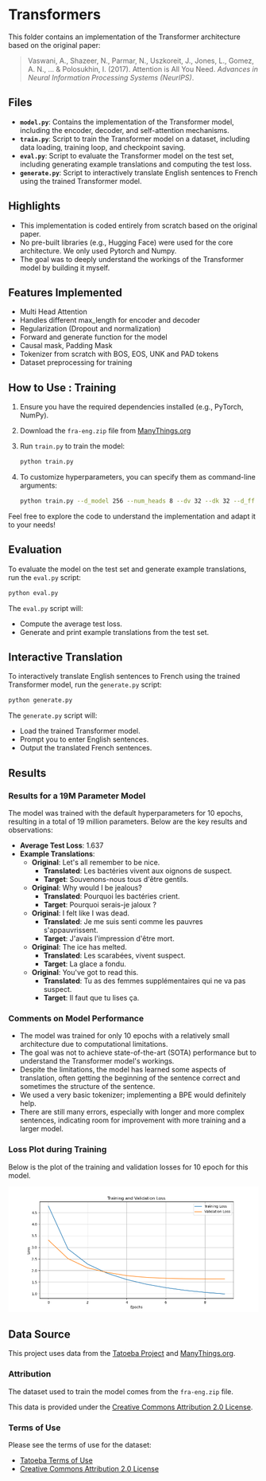 # Transformers

This folder contains an implementation of the Transformer architecture based on the original paper:

> Vaswani, A., Shazeer, N., Parmar, N., Uszkoreit, J., Jones, L., Gomez, A. N., ... & Polosukhin, I. (2017). Attention is All You Need. *Advances in Neural Information Processing Systems (NeurIPS)*.

## Files

- **`model.py`**: Contains the implementation of the Transformer model, including the encoder, decoder, and self-attention mechanisms.
- **`train.py`**: Script to train the Transformer model on a dataset, including data loading, training loop, and checkpoint saving.
- **`eval.py`**: Script to evaluate the Transformer model on the test set, including generating example translations and computing the test loss.
- **`generate.py`**: Script to interactively translate English sentences to French using the trained Transformer model.

## Highlights

- This implementation is coded entirely from scratch based on the original paper.
- No pre-built libraries (e.g., Hugging Face) were used for the core architecture. We only used Pytorch and Numpy.
- The goal was to deeply understand the workings of the Transformer model by building it myself.

## Features Implemented
- Multi Head Attention
- Handles different max_length for encoder and decoder
- Regularization (Dropout and normalization)
- Forward and generate function for the model
- Causal mask, Padding Mask
- Tokenizer from scratch with BOS, EOS, UNK and PAD tokens
- Dataset preprocessing for training

## How to Use : Training

1. Ensure you have the required dependencies installed (e.g., PyTorch, NumPy).
2. Download the `fra-eng.zip` file from [ManyThings.org](http://www.manythings.org/anki/)
3. Run `train.py` to train the model:

   ```bash
   python train.py
   ```
4. To customize hyperparameters, you can specify them as command-line arguments:
   ```bash 
   python train.py --d_model 256 --num_heads 8 --dv 32 --dk 32 --d_ff 1024 --dropout 0.2 --num_encoders 6 --num_decoders 6 --batch_size 32 --learning_rate 0.0005 --num_epochs 20
   ```

Feel free to explore the code to understand the implementation and adapt it to your needs!


## Evaluation
To evaluate the model on the test set and generate example translations, run the `eval.py` script:

   ```bash
   python eval.py
   ```
The `eval.py` script will:

- Compute the average test loss.
- Generate and print example translations from the test set.

## Interactive Translation
To interactively translate English sentences to French using the trained Transformer model, run the `generate.py` script:
   ```bash
   python generate.py
   ```
The `generate.py` script will:

- Load the trained Transformer model.
- Prompt you to enter English sentences.
- Output the translated French sentences.


## Results
### Results for a 19M Parameter Model

The model was trained with the default hyperparameters for 10 epochs, resulting in a total of 19 million parameters. Below are the key results and observations:

- **Average Test Loss**: 1.637
- **Example Translations**:
   - **Original**: Let's all remember to be nice.
      - **Translated**: Les bactéries vivent aux oignons de suspect.
      - **Target**: Souvenons-nous tous d'être gentils.
   - **Original**: Why would I be jealous?
      - **Translated**: Pourquoi les bactéries crient.
      - **Target**: Pourquoi serais-je jaloux ?
   - **Original**: I felt like I was dead.
      - **Translated**: Je me suis senti comme les pauvres s'appauvrissent.
      - **Target**: J'avais l'impression d'être mort.
   - **Original**: The ice has melted.
      - **Translated**: Les scarabées, vivent suspect.
      - **Target**: La glace a fondu.
   - **Original**: You've got to read this.
      - **Translated**: Tu as des femmes supplémentaires qui ne va pas suspect.
      - **Target**: Il faut que tu lises ça.

### Comments on Model Performance

- The model was trained for only 10 epochs with a relatively small architecture due to computational limitations.
- The goal was not to achieve state-of-the-art (SOTA) performance but to understand the Transformer model's workings.
- Despite the limitations, the model has learned some aspects of translation, often getting the beginning of the sentence correct and sometimes the structure of the sentence.
- We used a very basic tokenizer; implementing a BPE would definitely help.
- There are still many errors, especially with longer and more complex sentences, indicating room for improvement with more training and a larger model.
### Loss Plot during Training

Below is the plot of the training and validation losses for 10 epoch for this model.

![Loss Plot](loss_plot.png)


## Data Source
This project uses data from the [Tatoeba Project](http://tatoeba.org) and [ManyThings.org](http://www.manythings.org/anki/).

### Attribution
The dataset used to train the model comes from the `fra-eng.zip` file.

This data is provided under the [Creative Commons Attribution 2.0 License](http://creativecommons.org/licenses/by/2.0).

### Terms of Use
Please see the terms of use for the dataset:
- [Tatoeba Terms of Use](http://tatoeba.org/eng/terms_of_use)
- [Creative Commons Attribution 2.0 License](http://creativecommons.org/licenses/by/2.0)

